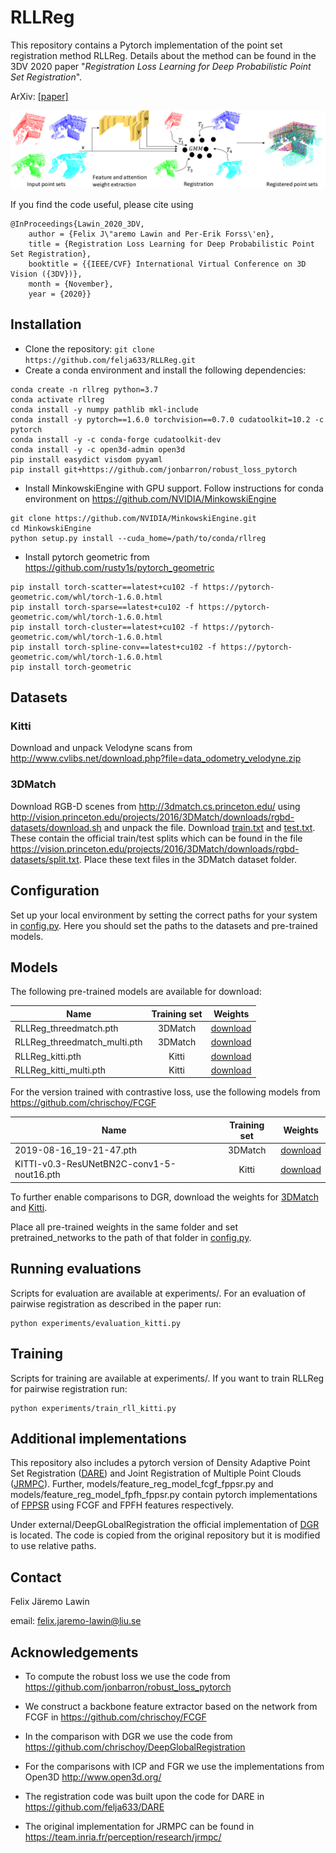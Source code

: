 # RLLReg

This repository contains a Pytorch implementation of the point set registration method RLLReg. Details about the method can be found in the 3DV 2020 paper "<em>Registration Loss Learning for Deep Probabilistic Point Set Registration</em>".

ArXiv: [[paper]](missing-link)

![](RLLRegFig.png)

If you find the code useful, please cite using

    @InProceedings{Lawin_2020_3DV,
        author = {Felix J\"aremo Lawin and Per-Erik Forss\'en},
        title = {Registration Loss Learning for Deep Probabilistic Point Set Registration},
        booktitle = {{IEEE/CVF} International Virtual Conference on 3D Vision ({3DV})},
        month = {November},
        year = {2020}} 


## Installation
* Clone the repository: `git clone https://github.com/felja633/RLLReg.git`
* Create a conda environment and install the following dependencies:
```shell script
conda create -n rllreg python=3.7
conda activate rllreg
conda install -y numpy pathlib mkl-include
conda install -y pytorch==1.6.0 torchvision==0.7.0 cudatoolkit=10.2 -c pytorch
conda install -y -c conda-forge cudatoolkit-dev
conda install -y -c open3d-admin open3d
pip install easydict visdom pyyaml
pip install git+https://github.com/jonbarron/robust_loss_pytorch

```
* Install MinkowskiEngine with GPU support. Follow instructions for conda environment on https://github.com/NVIDIA/MinkowskiEngine
```shell script
git clone https://github.com/NVIDIA/MinkowskiEngine.git
cd MinkowskiEngine
python setup.py install --cuda_home=/path/to/conda/rllreg 
```
* Install pytorch geometric from https://github.com/rusty1s/pytorch_geometric
```shell script
pip install torch-scatter==latest+cu102 -f https://pytorch-geometric.com/whl/torch-1.6.0.html
pip install torch-sparse==latest+cu102 -f https://pytorch-geometric.com/whl/torch-1.6.0.html
pip install torch-cluster==latest+cu102 -f https://pytorch-geometric.com/whl/torch-1.6.0.html
pip install torch-spline-conv==latest+cu102 -f https://pytorch-geometric.com/whl/torch-1.6.0.html
pip install torch-geometric
```
## Datasets

### Kitti 
Download and unpack Velodyne scans from http://www.cvlibs.net/download.php?file=data_odometry_velodyne.zip

### 3DMatch
Download RGB-D scenes from http://3dmatch.cs.princeton.edu/ using http://vision.princeton.edu/projects/2016/3DMatch/downloads/rgbd-datasets/download.sh and unpack the file. Download [train.txt](https://drive.google.com/file/d/1iqscnHcbISlaxDTKwDRJPr69c9oMXK90/view?usp=sharing) and [test.txt](https://drive.google.com/file/d/1MpRjwXfZBns_8uKFOfb7_akMncdBau-e/view?usp=sharing). These contain the official train/test splits which can be found in the file https://vision.princeton.edu/projects/2016/3DMatch/downloads/rgbd-datasets/split.txt. Place these text files in the 3DMatch dataset folder.

## Configuration
Set up your local environment by setting the correct paths for your system in [config.py](config.py). Here you should set the paths to the datasets and pre-trained models.

## Models
The following pre-trained models are available for download: 

| Name            |  Training set       | Weights  |
|-----------------|:------------------:|:--------:|
| RLLReg_threedmatch.pth  |  3DMatch         | [download](https://drive.google.com/file/d/1Tls9t2kL8rIdjgQf_vVoBhsSrryZ5bNm/view?usp=sharing) |
| RLLReg_threedmatch_multi.pth | 3DMatch | [download](https://drive.google.com/file/d/1YCAafw8llfpr-5iZ1rvAjIANmsawdpEN/view?usp=sharing)
| RLLReg_kitti.pth | Kitti         | [download](https://drive.google.com/file/d/1GviNJIjpXn5oExpo2-0xtaF4Z8UNLJth/view?usp=sharing) |
| RLLReg_kitti_multi.pth   |  Kitti | [download](https://drive.google.com/file/d/1KxTQQ81W1EH_CXwo9IfhBnydFW8lSdpS/view?usp=sharing) |

For the version trained with contrastive loss, use the following models from https://github.com/chrischoy/FCGF

| Name            |  Training set       | Weights  |
|-----------------|:------------------:|:--------:|
| 2019-08-16_19-21-47.pth  |  3DMatch         | [download](https://node1.chrischoy.org/data/publications/fcgf/2019-08-16_19-21-47.pth) |
| KITTI-v0.3-ResUNetBN2C-conv1-5-nout16.pth | Kitti         | [download](https://node1.chrischoy.org/data/publications/fcgf/KITTI-v0.3-ResUNetBN2C-conv1-5-nout16.pth) |

To further enable comparisons to DGR, download the weights for [3DMatch](http://node2.chrischoy.org/data/projects/DGR/ResUNetBN2C-feat32-3dmatch-v0.05.pth) and [Kitti](http://node2.chrischoy.org/data/projects/DGR/ResUNetBN2C-feat32-kitti-v0.3.pth).

Place all pre-trained weights in the same folder and set pretrained_networks to the path of that folder in [config.py](config.py).

## Running evaluations
Scripts for evaluation are available at experiments/. For an evaluation of pairwise registration as described in the paper run:

```
python experiments/evaluation_kitti.py
```

## Training
Scripts for training are available at experiments/. If you want to train RLLReg for pairwise registration run: 

```
python experiments/train_rll_kitti.py
```

## Additional implementations
This repository also includes a pytorch version of Density Adaptive Point Set Registration ([DARE](https://github.com/felja633/DARE)) and Joint Registration of Multiple Point Clouds ([JRMPC](https://team.inria.fr/perception/research/jrmpc/)). 
Further, models/feature_reg_model_fcgf_fppsr.py and models/feature_reg_model_fpfh_fppsr.py contain pytorch implementations of [FPPSR](https://ieeexplore.ieee.org/stamp/stamp.jsp?tp=&arnumber=7899641) using FCGF and FPFH features respectively.

Under external/DeepGLobalRegistration the official implementation of [DGR](https://github.com/chrischoy/DeepGlobalRegistration) is located. The code is copied from the original repository but it is modified to use relative paths.
## Contact
Felix Järemo Lawin

email: felix.jaremo-lawin@liu.se

## Acknowledgements

* To compute the robust loss we use the code from https://github.com/jonbarron/robust_loss_pytorch

* We construct a backbone feature extractor based on the network from FCGF in https://github.com/chrischoy/FCGF

* In the comparison with DGR we use the code from https://github.com/chrischoy/DeepGlobalRegistration

* For the comparisons with ICP and FGR we use the implementations from Open3D http://www.open3d.org/

* The registration code was built upon the code for DARE in https://github.com/felja633/DARE

* The original implementation for JRMPC can be found in https://team.inria.fr/perception/research/jrmpc/
